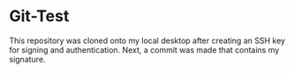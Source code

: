 # Git-Test
This repository was cloned onto my local desktop after creating an SSH key for signing and authentication.
Next, a commit was made that contains my signature.

